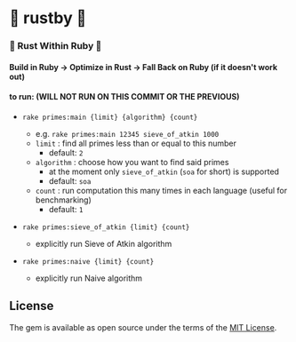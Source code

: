 # 🦀 rustby 🐝

### 🦀 Rust Within Ruby 💎

#### Build in Ruby  ->  Optimize in Rust  -> Fall Back on Ruby (if it doesn't work out)

#### to run: (WILL NOT RUN ON THIS COMMIT OR THE PREVIOUS)

- `rake primes:main {limit} {algorithm} {count}`
  - e.g. `rake primes:main 12345 sieve_of_atkin 1000`
  - `limit` : find all primes less than or equal to this number
    - default: `2`
  - `algorithm` : choose how you want to find said primes
    - at the moment only `sieve_of_atkin` (`soa` for short) is supported
    - default: `soa`
  - `count` : run computation this many times in each language (useful for benchmarking)
    - default: `1`

- `rake primes:sieve_of_atkin {limit} {count}`
  - explicitly run Sieve of Atkin algorithm

- `rake primes:naive {limit} {count}`
  - explicitly run Naive algorithm

## License

The gem is available as open source under the terms of the [MIT License](https://opensource.org/licenses/MIT).
